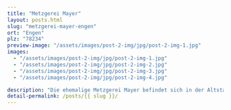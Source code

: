 ```yaml
---
title: "Metzgerei Mayer"
layout: posts.html
slug: "metzgerei-mayer-engen"
ort: "Engen"
plz: "78234"
preview-image: "/assets/images/post-2-img/jpg/post-2-img-1.jpg"
images: 
  - "/assets/images/post-2-img/jpg/post-2-img-1.jpg"
  - "/assets/images/post-2-img/jpg/post-2-img-2.jpg"
  - "/assets/images/post-2-img/jpg/post-2-img-3.jpg"
  - "/assets/images/post-2-img/jpg/post-2-img-4.jpg"

description: "Die ehemalige Metzgerei Mayer befindet sich in der Altstadt in Engen. Innen ist noch die ehemlige Fleischtheke erhalten. Das Geschäft selber ist nicht groß und sieht aus wie eine klassische Metzgerei. Vielleicht sind auch die Hinterräume nutzbar. Der leerstehende Laden kann bei Familie Mayer direkt angefragt werden. In der Vergangeheit hat schon einmal eine Veranstaltungen in den leeren Räumen dort stattgefunden"
detail-permalink: /posts/{{ slug }}/
---
```

